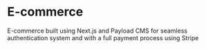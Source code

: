 # E-commerce
E-commerce built using Next.js and Payload CMS for seamless authentication system and with a full payment process using Stripe
